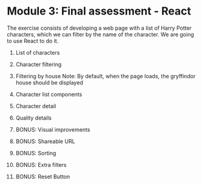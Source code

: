 # Module 3: Final assessment - React

The exercise consists of developing a web page with a list of Harry Potter characters, which we can filter by the name of the character. We are going to use React to do it.

1. List of characters

2. Character filtering

3. Filtering by house Note: By default, when the page loads, the gryffindor house should be displayed

4. Character list components

5. Character detail

6. Quality details

7. BONUS: Visual improvements

8. BONUS: Shareable URL

9. BONUS: Sorting

10. BONUS: Extra filters

11. BONUS: Reset Button
